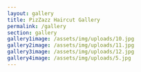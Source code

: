 ```yaml
---
layout: gallery
title: PizZazz Haircut Gallery
permalink: /gallery
section: gallery
gallery1image: /assets/img/uploads/10.jpg
gallery2image: /assets/img/uploads/11.jpg
gallery3image: /assets/img/uploads/12.jpg
gallery4image: /assets/img/uploads/5.jpg
---
```


